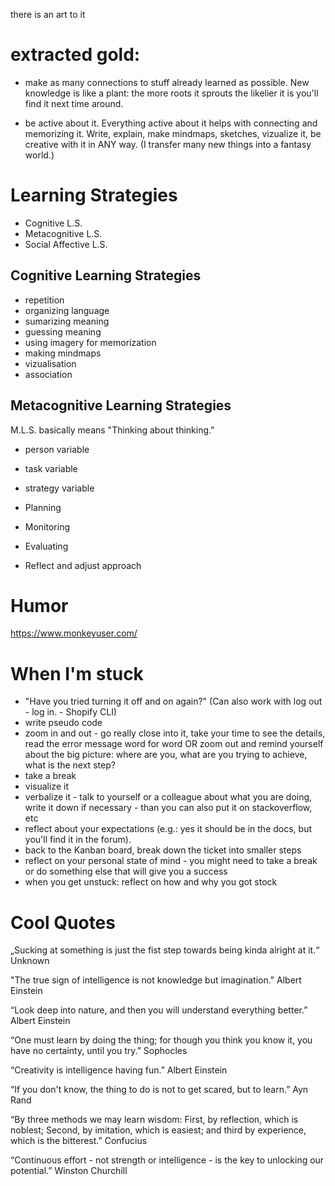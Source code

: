 there is an art to it

# extracted gold:
- make as many connections to stuff already learned as possible. New knowledge is like a plant: the more roots it sprouts the likelier it is you'll find it next time around.

- be active about it. Everything active about it helps with connecting and memorizing it. Write, explain, make mindmaps, sketches, vizualize it, be creative with it in ANY way. (I transfer many new things into a fantasy world.)


# Learning Strategies

- Cognitive L.S.
- Metacognitive L.S.
- Social Affective L.S.

## Cognitive Learning Strategies

- repetition
- organizing language
- sumarizing meaning
- guessing meaning
- using imagery for memorization
- making mindmaps
- vizualisation
- association

## Metacognitive Learning Strategies

M.L.S. basically means "Thinking about thinking."

- person variable
- task variable
- strategy variable

- Planning
- Monitoring
- Evaluating
- Reflect and adjust approach



# Humor

https://www.monkeyuser.com/


# When I'm stuck
- "Have you tried turning it off and on again?" (Can also work with log out - log in. - Shopify CLI)
- write pseudo code
- zoom in and out - go really close into it, take your time to see the details, read the error message word for word OR zoom out and remind yourself about the big picture: where are you, what are you trying to achieve, what is the next step?
- take a break
- visualize it
- verbalize it - talk to yourself or a colleague about what you are doing, write it down if necessary - than you can also put it on stackoverflow, etc
- reflect about your expectations (e.g.: yes it should be in the docs, but you'll find it in the forum).
- back to the Kanban board, break down the ticket into smaller steps
- reflect on your personal state of mind - you might need to take a break or do something else that will give you a success
- when you get unstuck: reflect on how and why you got stock



# Cool Quotes

„Sucking at something is just the fist step towards being kinda alright at it.“ Unknown 

"The true sign of intelligence is not knowledge but imagination." Albert Einstein

“Look deep into nature, and then you will understand everything better.” Albert Einstein

“One must learn by doing the thing; for though you think you know it, you have no certainty, until you try.”  Sophocles

“Creativity is intelligence having fun.” Albert Einstein

“If you don't know, the thing to do is not to get scared, but to learn.” Ayn Rand

“By three methods we may learn wisdom: First, by reflection, which is noblest; Second, by imitation, which is easiest; and third by experience, which is the bitterest.” Confucius

“Continuous effort - not strength or intelligence - is the key to unlocking our potential.” Winston Churchill
